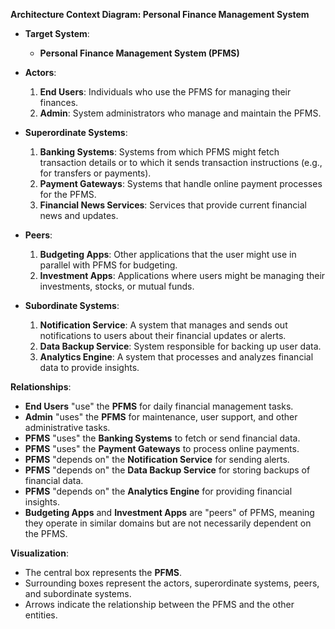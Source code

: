 **Architecture Context Diagram: Personal Finance Management System**

- **Target System**:
    
    - **Personal Finance Management System (PFMS)**
- **Actors**:
    
    1. **End Users**: Individuals who use the PFMS for managing their finances.
    2. **Admin**: System administrators who manage and maintain the PFMS.
- **Superordinate Systems**:
    
    1. **Banking Systems**: Systems from which PFMS might fetch transaction details or to which it sends transaction instructions (e.g., for transfers or payments).
    2. **Payment Gateways**: Systems that handle online payment processes for the PFMS.
    3. **Financial News Services**: Services that provide current financial news and updates.
- **Peers**:
    
    1. **Budgeting Apps**: Other applications that the user might use in parallel with PFMS for budgeting.
    2. **Investment Apps**: Applications where users might be managing their investments, stocks, or mutual funds.
- **Subordinate Systems**:
    
    1. **Notification Service**: A system that manages and sends out notifications to users about their financial updates or alerts.
    2. **Data Backup Service**: System responsible for backing up user data.
    3. **Analytics Engine**: A system that processes and analyzes financial data to provide insights.

**Relationships**:

- **End Users** "use" the **PFMS** for daily financial management tasks.
- **Admin** "uses" the **PFMS** for maintenance, user support, and other administrative tasks.
- **PFMS** "uses" the **Banking Systems** to fetch or send financial data.
- **PFMS** "uses" the **Payment Gateways** to process online payments.
- **PFMS** "depends on" the **Notification Service** for sending alerts.
- **PFMS** "depends on" the **Data Backup Service** for storing backups of financial data.
- **PFMS** "depends on" the **Analytics Engine** for providing financial insights.
- **Budgeting Apps** and **Investment Apps** are "peers" of PFMS, meaning they operate in similar domains but are not necessarily dependent on the PFMS.

**Visualization**:

- The central box represents the **PFMS**.
- Surrounding boxes represent the actors, superordinate systems, peers, and subordinate systems.
- Arrows indicate the relationship between the PFMS and the other entities.